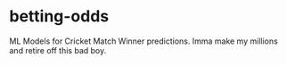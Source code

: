 # betting-odds

ML Models for Cricket Match Winner predictions. Imma make my millions and retire off this bad boy.

